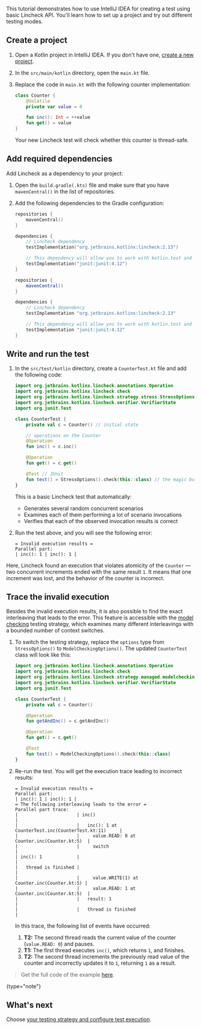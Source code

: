 [//]: # (title: Write your first test — tutorial)

This tutorial demonstrates how to use IntelliJ IDEA for creating a test using basic Lincheck API. You'll learn how to set
up a project and try out different testing modes.

## Create a project

1. Open a Kotlin project in IntelliJ IDEA. If you don't have one, [create a new project](https://kotlinlang.org/docs/jvm-get-started.html).

2. In the `src/main/kotlin` directory, open the `main.kt` file.

3. Replace the code in `main.kt` with the following counter implementation:

    ```kotlin
    class Counter {
        @Volatile
        private var value = 0
   
        fun inc(): Int = ++value
        fun get() = value
   }
    ```
   Your new Lincheck test will check whether this counter is thread-safe.

## Add required dependencies

Add Lincheck as a dependency to your project:

1. Open the `build.gradle(.kts)` file and make sure that you have `mavenCentral()` in the list of repositories.
2. Add the following dependencies to the Gradle configuration:

   <tabs group="build-script">
   <tab title="Kotlin" group-key="kotlin">
   
   ```kotlin
   repositories {
       mavenCentral()
   }
   
   dependencies {
       // Lincheck dependency
       testImplementation("org.jetbrains.kotlinx:lincheck:2.13")
   
       // This dependency will allow you to work with kotlin.test and JUnit:
       testImplementation("junit:junit:4.12")
   }
   ```
   
   </tab>
   <tab title="Groovy" group-key="groovy">
   
   ```groovy
   repositories {
       mavenCentral()
   }
   
   dependencies {
       // Lincheck dependency
       testImplementation "org.jetbrains.kotlinx:lincheck:2.13"
   
       // This dependency will allow you to work with kotlin.test and JUnit:
       testImplementation "junit:junit:4.12"
   }
   ```
   </tab>
   </tabs>

## Write and run the test

1. In the `src/test/kotlin` directory, create a `CounterTest.kt` file and add the following code:

   ```kotlin
   import org.jetbrains.kotlinx.lincheck.annotations.Operation
   import org.jetbrains.kotlinx.lincheck.check
   import org.jetbrains.kotlinx.lincheck.strategy.stress.StressOptions
   import org.jetbrains.kotlinx.lincheck.verifier.VerifierState
   import org.junit.Test
   
   class CounterTest {
       private val c = Counter() // initial state
   
       // operations on the Counter
       @Operation
       fun inc() = c.inc()
   
       @Operation
       fun get() = c.get()
   
       @Test // JUnit
       fun test() = StressOptions().check(this::class) // the magic button
   }
   ```

   This is a basic Lincheck test that automatically:

   * Generates several random concurrent scenarios
   * Examines each of them performing a lot of scenario invocations
   * Verifies that each of the observed invocation results is correct
   
2. Run the test above, and you will see the following error:

   ```text
   = Invalid execution results =
   Parallel part:
   | inc(): 1 | inc(): 1 |
   ```

Here, Lincheck found an execution that violates atomicity of the `Counter` — two concurrent increments ended
with the same result `1`. It means that one increment was lost, and the behavior of the counter is incorrect.

## Trace the invalid execution

Besides the invalid execution results, it is also possible to find the exact interleaving that leads to the error. This
feature is accessible with the [model checking](testing-strategies.md#model-checking) testing strategy, which examines many different interleavings with a bounded
number of context switches.

1. To switch the testing strategy, replace the `options` type from `StressOptions()` to `ModelCheckingOptions()`.
   The updated `CounterTest` class will look like this:

   ```kotlin
   import org.jetbrains.kotlinx.lincheck.annotations.Operation
   import org.jetbrains.kotlinx.lincheck.check
   import org.jetbrains.kotlinx.lincheck.strategy.managed.modelchecking.ModelCheckingOptions
   import org.jetbrains.kotlinx.lincheck.verifier.VerifierState
   import org.junit.Test
   
   class CounterTest {
       private val c = Counter()
   
       @Operation
       fun getAndInc() = c.getAndInc()
   
       @Operation
       fun get() = c.get()
   
       @Test
       fun test() = ModelCheckingOptions().check(this::class)
   }
   ```

2. Re-run the test. You will get the execution trace leading to incorrect results:

   ```text
   = Invalid execution results =
   Parallel part:
   | inc(): 1 | inc(): 1 |
   = The following interleaving leads to the error =
   Parallel part trace:
   |                      | inc()                                                 |
   |                      |   inc(): 1 at CounterTest.inc(CounterTest.kt:11)     |
   |                      |     value.READ: 0 at Counter.inc(Counter.kt:5)  |
   |                      |     switch                                            |
   | inc(): 1             |                                                       |
   |   thread is finished |                                                       |
   |                      |     value.WRITE(1) at Counter.inc(Counter.kt:5) |
   |                      |     value.READ: 1 at Counter.inc(Counter.kt:5)  |
   |                      |   result: 1                                           |
   |                      |   thread is finished                                  |
   ```

   In this trace, the following list of events have occurred:

   1. **T2:** The second thread reads the current value of the counter (`value.READ: 0`) and pauses.
   2. **T1:** The first thread executes `inc()`, which returns `1`, and finishes.  
   3. **T2:** The second thread increments the previously read value of the counter and incorrectly updates it to `1`,
  returning `1` as a result.

> Get the full code of the example [here](https://github.com/Kotlin/kotlinx-lincheck/blob/guide/src/jvm/test/org/jetbrains/kotlinx/lincheck/test/guide/CounterTest.kt).
>
{type="note"}

## What's next

Choose [your testing strategy and configure test execution](testing-strategies.md).